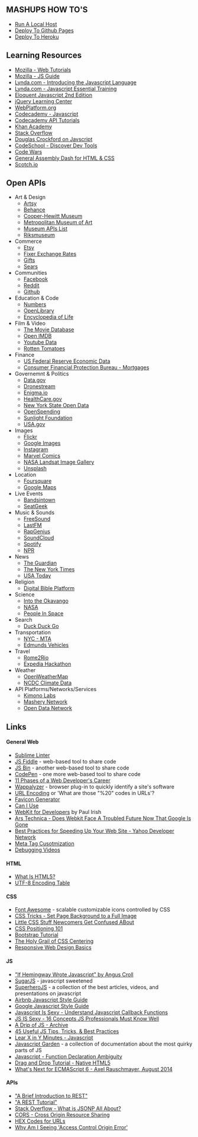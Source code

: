 MASHUPS HOW TO'S
----------------
* [Run A Local Host](https://github.com/craigprotzel/Mashups/tree/master/05_Dealing_With_Data/Local_Server)
* [Deploy To Github Pages](https://github.com/craigprotzel/Mashups/tree/master/04_Structuring_Your_App/Github_Pages)
* [Deploy To Heroku](https://github.com/craigprotzel/Mashups/tree/master/11_Running_Wild_with_Git_and_Heroku/Heroku_Node_Deploy)

Learning Resources
------------------
* [Mozilla - Web Tutorials](https://developer.mozilla.org/en-US/docs/Web/Tutorials)
* [Mozilla - JS Guide](https://developer.mozilla.org/en-US/docs/Web/JavaScript/Guide)
* [Lynda.com - Introducing the Javascript Language](http://www.nyu.edu/lynda)
* [Lynda.com - Javascript Essential Training](http://www.nyu.edu/lynda)
* [Eloquent Javascript 2nd Edition](http://eloquentjavascript.net/)
* [jQuery Learning Center](http://learn.jquery.com/)
* [WebPlatform.org](http://docs.webplatform.org)
* [Codecademy - Javascript](http://www.codecademy.com/)
* [Codecademy API Tutorials](http://www.codecademy.com/tracks/apis)
* [Khan Academy](https://www.khanacademy.org/)
* [Stack Overflow](http://stackoverflow.com/)
* [Douglas Crockford on Javscript](https://www.youtube.com/playlist?list=PL7664379246A246CB)
* [CodeSchool - Discover Dev Tools](http://discover-devtools.codeschool.com/)
* [Code Wars](http://www.codewars.com/)
* [General Assembly Dash for HTML & CSS](https://dash.generalassemb.ly/)
* [Scotch.io](https://scotch.io/)

Open APIs
--------------
* Art & Design
  * [Artsy](https://developers.artsy.net/)
  * [Behance](https://www.behance.net/dev)
  * [Cooper-Hewitt Museum](https://collection.cooperhewitt.org/api/)
  * [Metropolitan Museum of Art](http://scrapi.org/)
  * [Museum APIs List](http://museum-api.pbworks.com/w/page/21933420/Museum%C2%A0APIs)
  * [Riksmuseum](https://www.rijksmuseum.nl/en/api)
* Commerce
  * [Etsy](https://www.etsy.com/developers/documentation)
  * [Fixer Exchange Rates](http://fixer.io/)
  * [Gifts](http://developer.gifts.com/)
  * [Sears](https://developer.sears.com/documentation/sears-apis-0)
* Communities
  * [Facebook](https://developers.facebook.com/docs/javascript) 
  * [Reddit](http://www.reddit.com/dev/api)  
  * [Github](https://developer.github.com/v3/#json-p-callbacks)
* Education & Code
  * [Numbers](http://numbersapi.com/#42)
  * [OpenLibrary](https://openlibrary.org/developers/api)
  * [Encyclopedia of Life](http://eol.org/api)
* Film & Video
  * [The Movie Database](http://docs.themoviedb.apiary.io/)
  * [Open IMDB](http://www.omdbapi.com/)
  * [Youtube Data](https://developers.google.com/youtube/v3/)
  * [Rotten Tomatoes](http://developer.rottentomatoes.com/)
* Finance
  * [US Federal Reserve Economic Data](https://api.stlouisfed.org/docs/fred/series.html)
  * [Consumer Financial Protection Bureau - Mortgages](http://cfpb.github.io/api/hmda/)
* Governemnt & Politics
  * [Data.gov](https://www.data.gov/developers/apis)
  * [Dronestream](http://dronestre.am/)
  * [Enigma.io](https://app.enigma.io/api)
  * [HealthCare.gov](https://www.healthcare.gov/developers/)
  * [New York State Open Data](https://data.ny.gov/browse?limitTo=apis)
  * [OpenSpending](http://community.openspending.org/help/api/)
  * [Sunlight Foundation](http://sunlightfoundation.com/api/)
  * [USA.gov](http://www.usa.gov/About/developer-resources/developers.shtml#APIs)
* Images
  * [Flickr](https://www.flickr.com/services/api/)
  * [Google Images](https://developers.google.com/custom-search/json-api/v1/overview)
  * [Instagram](http://instagram.com/developer/)
  * [Marvel Comics](http://developer.marvel.com/)
  * [NASA Landsat Image Gallery](http://landsat.visibleearth.nasa.gov/)
  * [Unsplash](https://source.unsplash.com/)
* Location
  * [Foursquare](https://developer.foursquare.com/)
  * [Google Maps](https://developers.google.com/maps/documentation/javascript/tutorial)
* Live Events
  * [Bandsintown](https://www.bandsintown.com/api/overview)
  * [SeatGeek](http://platform.seatgeek.com/)
* Music & Sounds
  * [FreeSound](https://www.freesound.org/help/developers/)
  * [LastFM](http://www.last.fm/api)
  * [RapGenius](https://github.com/kenshiro-o/RapGenius-JS)
  * [SoundCloud](http://developers.soundcloud.com/docs)
  * [Spotify](https://developer.spotify.com/)
  * [NPR](http://dev.npr.org/)
* News
  * [The Guardian](http://www.theguardian.com/open-platform)
  * [The New York Times](http://developer.nytimes.com/page)
  * [USA Today](http://developer.usatoday.com/)
* Religion
  * [Digital Bible Platform](http://www.digitalbibleplatform.com/)
* Science
  * [Into the Okavango](http://intotheokavango.org/api)
  * [NASA](https://api.nasa.gov/index.html)
  * [People In Space](http://open-notify.org/Open-Notify-API/People-In-Space/)
* Search
  * [Duck Duck Go](https://api.duckduckgo.com/api) 
* Transportation
  * [NYC - MTA](http://web.mta.info/developers/)
  * [Edmunds Vehicles](http://edmunds.mashery.com/docs/read/The_Vehicle_API)
* Travel  
  * [Rome2Rio](http://www.rome2rio.com/documentation)
  * [Expedia Hackathon](http://hackathon.expedia.com/)
* Weather
  * [OpenWeatherMap](http://openweathermap.org/api)
  * [NCDC Climate Data](http://www.ncdc.noaa.gov/cdo-web/webservices/v2)
* API Platforms/Networks/Services
  * [Kimono Labs](https://www.kimonolabs.com/)
  * [Mashery Network](http://developer.mashery.com/apinetwork)
  * [Open Data Network](http://www.opendatanetwork.com/)

Links
-----
#### General Web
* [Sublime Linter](http://www.hongkiat.com/blog/identify-code-errors-sublime-linter/)
* [JS Fiddle](http://jsfiddle.net/) - web-based tool to share code
* [JS Bin](http://jsbin.com/) - another web-based tool to share code
* [CodePen](http://codepen.io/) - one more web-based tool to share code
* [11 Phases of a Web Developer's Career](http://net.tutsplus.com/articles/general/the-11-phases-of-a-web-developers-career-as-illustrated-by-memes/)
* [Wappalyzer](http://wappalyzer.com/) - browser plug-in to quickly identify a site's software
* [URL Encoding](http://www.blooberry.com/indexdot/html/topics/urlencoding.htm) or 'What are those "%20" codes in URLs'?
* [Favicon Generator](http://www.favicon.cc/)
* [Can I Use](http://caniuse.com/)
* [WebKit for Developers](http://www.paulirish.com/2013/webkit-for-developers/) by Paul Irish
* [Ars Technica - Does Webkit Face A Troubled Future Now That Google Is Gone](http://arstechnica.com/information-technology/2013/04/does-webkit-face-a-troubled-future-now-that-google-is-gone/)
* [Best Practices for Speeding Up Your Web Site - Yahoo Developer Network](http://developer.yahoo.com/performance/rules.html)
* [Meta Tag Cusotmization](http://www.google.com/support/enterprise/static/gsa/docs/admin/72/gsa_doc_set/admin_searchexp/adv_customization.html)
* [Debugging Videos](https://vimeo.com/105069079)

#### HTML
* [What Is HTML5?](http://radar.oreilly.com/2011/07/what-is-html5.html)
* [UTF-8 Encoding Table](http://www.utf8-chartable.de/unicode-utf8-table.pl?utf8=oct&unicodeinhtml=dec&htmlent=1)

#### CSS
* [Font Awesome](http://fortawesome.github.io/Font-Awesome/) - scalable customizable icons controlled by CSS
* [CSS Tricks - Set Page Background to a Full Image](http://css-tricks.com/perfect-full-page-background-image/)
* [Little CSS Stuff Newcomers Get Confused ABout](http://css-tricks.com/little-css-stuff-newcomers-get-confused-about/)
* [CSS Positioning 101](http://alistapart.com/article/css-positioning-101)
* [Bootstrap Tutorial](http://www.sitepoint.com/twitter-bootstrap-tutorial-handling-complex-designs/)
* [The Holy Grail of CSS Centering](http://webdesign.tutsplus.com/tutorials/the-holy-grail-of-css-centering--cms-22114)
* [Responsive Web Design Basics](https://developers.google.com/web/fundamentals/layouts/rwd-fundamentals/)

#### JS
* ["If Hemingway Wrote Javascript" by Angus Croll](http://byfat.xxx/if-hemingway-wrote-javascript)
* [SugarJS](http://sugarjs.com/) - javascript sweetened
* [SuperheroJS](http://superherojs.com/) - a collection of the best articles, videos, and presentations on javascript
* [Airbnb Javascript Style Guide](https://github.com/airbnb/javascript)
* [Google Javascript Style Guide](http://google-styleguide.googlecode.com/svn/trunk/javascriptguide.xml)
* [Javascript Is Sexy - Understand Javascript Callback Functions](http://javascriptissexy.com/understand-javascript-callback-functions-and-use-them/)
* [JS IS Sexy - 16 Concepts JS Professionals Must Know Well](http://javascriptissexy.com/16-javascript-concepts-you-must-know-well/)
* [A Drip of JS - Archive](http://designpepper.com/js-drip-archive)
* [45 Useful JS Tips, Tricks, & Best Practices](http://flippinawesome.org/2013/12/23/45-useful-javascript-tips-tricks-and-best-practices)
* [Lear X in Y Minutes - Javascript](http://learnxinyminutes.com/docs/javascript/)
* [Javascript Garden](http://bonsaiden.github.io/JavaScript-Garden/) - a collection of documentation about the most quirky parts of JS
* [Javascript - Function Declaration Ambiguity](http://www.dustindiaz.com/javascript-function-declaration-ambiguity/)
* [Drag and Drop Tutorial - Native HTML5](http://www.html5rocks.com/en/tutorials/dnd/basics/#toc-dragging-events)
* [What's Next for ECMAScript 6 - Axel Rauschmayer, August 2014](https://speakerdeck.com/rauschma/ecmascript-6-whats-next-for-javascript-august-2014)

#### APIs
* ["A Brief Introduction to REST"](http://www.infoq.com/articles/rest-introduction)
* ["A REST Tutorial"](http://rest.elkstein.org/)
* [Stack Overflow - What is JSONP All About?](http://stackoverflow.com/questions/2067472/what-is-jsonp-all-about)
* [CORS - Cross Origin Resource Sharing](http://enable-cors.org/)
* [HEX Codes for URLs](http://www.obkb.com/dcljr/charstxt.html)
* [Why Am I Seeing 'Access Control Origin Error'](http://stackoverflow.com/questions/9310112/why-am-i-seeing-an-origin-is-not-allowed-by-access-control-allow-origin-error)
